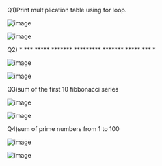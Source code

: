 Q1)Print multiplication table using for loop.

![image](https://github.com/user-attachments/assets/fe488838-c1e0-4cb5-9ab2-dcc818730ac8)

![image](https://github.com/user-attachments/assets/6049cb18-40f3-440e-b2ec-d41bc9f3b726)


Q2)
                                         *
                                        ***
                                       *****
                                      *******
                                     *********
                                      *******
                                       *****
                                        ***
                                         *
                                         
![image](https://github.com/user-attachments/assets/18beefd5-8b2a-4002-9bca-4fed78c48ac6)


![image](https://github.com/user-attachments/assets/a85f8389-e9ef-4489-a5c5-4e5445f2b892)


Q3)sum of the first 10 fibbonacci series

![image](https://github.com/user-attachments/assets/48deffff-f438-48e4-9062-3d7eb0761932)

![image](https://github.com/user-attachments/assets/86cdbea6-a940-4530-9a1c-83bb3267a832)



Q4)sum of prime numbers from 1 to 100

![image](https://github.com/user-attachments/assets/bedc8a04-605a-4c0f-87c4-f64c1ff5ab6c)

![image](https://github.com/user-attachments/assets/96887f5e-6f98-4ac2-a55b-c4d08f00560b)

